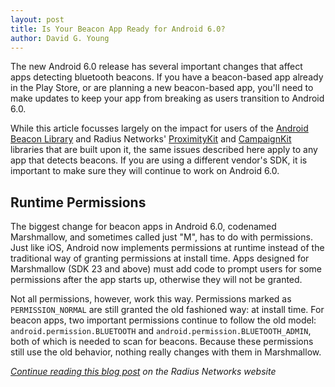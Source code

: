 ```yaml
---
layout: post
title: Is Your Beacon App Ready for Android 6.0?
author: David G. Young
---
```


The new Android 6.0 release has several important changes that affect apps detecting bluetooth beacons.  If you have a beacon-based app already in the Play Store, or are planning a new beacon-based app, you'll need to make updates to keep your app from breaking as users transition to Android 6.0.

While this article focusses largely on the impact for users of the <a href='https://altbeacon.github.io/android-beacon-library/'>Android Beacon Library</a> and Radius Networks' <a href='http://proximitykit.radiusnetworks.com'>ProximityKit</a> and  <a href='http://campaignkit.radiusnetworks.com'>CampaignKit</a> libraries that are built upon it, the same issues described here apply to any app that detects beacons.  If you are using a different vendor's SDK, it is important to make sure they will continue to work on Android 6.0.

## Runtime Permissions

The biggest change for beacon apps in Android 6.0, codenamed Marshmallow, and sometimes called just "M", has to do with permissions.  Just like iOS, Android now implements permissions at runtime instead of the traditional way of granting permissions at install time.  Apps designed for Marshmallow (SDK 23 and above) must add code to prompt users for some permissions after the app starts up, otherwise they will not be granted.

Not all permissions, however, work this way.  Permissions marked as `PERMISSION_NORMAL` are still granted the old fashioned way: at install time.  For beacon apps, two important permissions continue to follow the old model:  `android.permission.BLUETOOTH` and `android.permission.BLUETOOTH_ADMIN`, both of which is needed to scan for beacons.  Because these permissions still use the old behavior, nothing really changes with them in Marshmallow.

<i>[Continue reading this blog post](http://developer.radiusnetworks.com/2015/09/29/is-your-beacon-app-ready-for-android-6) on the Radius Networks website</i>

